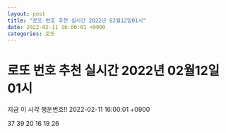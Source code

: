 ```yaml
---
layout: post
title: "로또 번호 추천 실시간 2022년 02월12일01시"
date: 2022-02-11 16:00:01 +0900
categories: 로또
---
```


# 로또 번호 추천 실시간 2022년 02월12일01시

지금 이 시각 행운번호!! 2022-02-11 16:00:01 +0900

 37  39  20  16  19  26 

